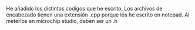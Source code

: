 He añadido los distintos codigos que he escrito.
Los archivos de encabezado tienen una extensión .cpp porque los he escrito en notepad. Al meterlos en microchip studio, deben ser un .h
